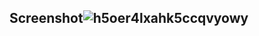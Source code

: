 ## Screenshot![h5oer4lxahk5ccqvyowy](https://user-images.githubusercontent.com/110342939/232132123-52540331-7ee5-4770-a9ed-0926ac357a0a.jpg)
